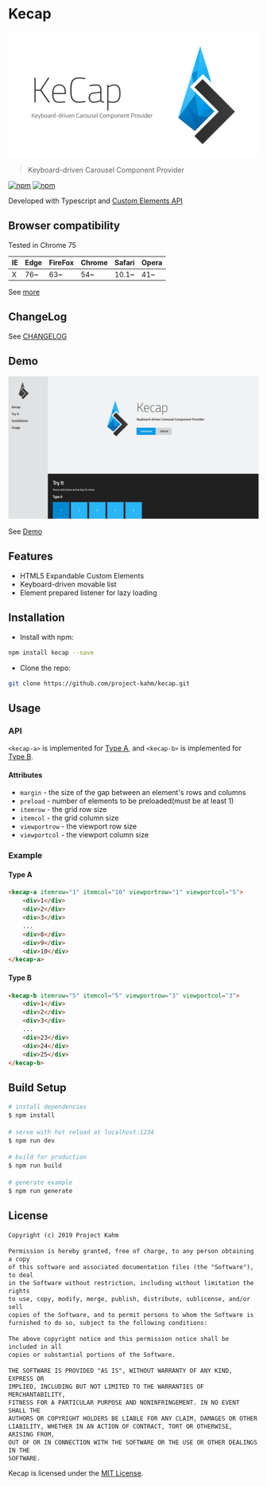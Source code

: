# Kecap

![Logo](./social_preview.png)

> Keyboard-driven Carousel Component Provider

[![npm](https://img.shields.io/npm/v/kecap.svg?style=flat-square)](https://www.npmjs.com/package/kecap) [![npm](https://img.shields.io/npm/dt/kecap.svg?style=flat-square)](https://www.npmjs.com/package/kecap)

Developed with Typescript and [Custom Elements API](https://developer.mozilla.org/en-US/docs/Web/Web_Components/Using_custom_elements)

## Browser compatibility

Tested in Chrome 75

| IE  | Edge | FireFox | Chrome | Safari | Opera |
| --- | ---- | ------- | ------ | ------ | ----- |
| X   | 76~  | 63~     | 54~    | 10.1~  | 41~   |

See [more](https://caniuse.com/#feat=custom-elementsv1)

## ChangeLog

See [CHANGELOG](./CHANGELOG.md)

## Demo

![Demo Screenshot](./screenshot.png)

See [Demo](http://project-kahm.github.io/kecap/)

## Features

- HTML5 Expandable Custom Elements
- Keyboard-driven movable list
- Element prepared listener for lazy loading

## Installation

- Install with npm:

```bash
npm install kecap --save
```

- Clone the repo:

```bash
git clone https://github.com/project-kahm/kecap.git
```

## Usage

### API

`<kecap-a>` is implemented for [Type A](https://github.com/project-kahm/kecap/issues/1), and `<kecap-b>` is implemented for [Type B](https://github.com/project-kahm/kecap/issues/2).

#### Attributes

- `margin` - the size of the gap between an element's rows and columns
- `preload` - number of elements to be preloaded(must be at least 1)
- `itemrow` - the grid row size
- `itemcol` - the grid column size
- `viewportrow` - the viewport row size
- `viewportcol` - the viewport column size

### Example

#### Type A

```html
<kecap-a itemrow="1" itemcol="10" viewportrow="1" viewportcol="5">
    <div>1</div>
    <div>2</div>
    <div>3</div>
    ...
    <div>8</div>
    <div>9</div>
    <div>10</div>
</kecap-a>
```

#### Type B

```html
<kecap-b itemrow="5" itemcol="5" viewportrow="3" viewportcol="3">
    <div>1</div>
    <div>2</div>
    <div>3</div>
    ...
    <div>23</div>
    <div>24</div>
    <div>25</div>
</kecap-b>
```

## Build Setup

```bash
# install dependencies
$ npm install

# serve with hot reload at localhost:1234
$ npm run dev

# build for production
$ npm run build

# generate example
$ npm run generate
```

## License

```text
Copyright (c) 2019 Project Kahm

Permission is hereby granted, free of charge, to any person obtaining a copy
of this software and associated documentation files (the "Software"), to deal
in the Software without restriction, including without limitation the rights
to use, copy, modify, merge, publish, distribute, sublicense, and/or sell
copies of the Software, and to permit persons to whom the Software is
furnished to do so, subject to the following conditions:

The above copyright notice and this permission notice shall be included in all
copies or substantial portions of the Software.

THE SOFTWARE IS PROVIDED "AS IS", WITHOUT WARRANTY OF ANY KIND, EXPRESS OR
IMPLIED, INCLUDING BUT NOT LIMITED TO THE WARRANTIES OF MERCHANTABILITY,
FITNESS FOR A PARTICULAR PURPOSE AND NONINFRINGEMENT. IN NO EVENT SHALL THE
AUTHORS OR COPYRIGHT HOLDERS BE LIABLE FOR ANY CLAIM, DAMAGES OR OTHER
LIABILITY, WHETHER IN AN ACTION OF CONTRACT, TORT OR OTHERWISE, ARISING FROM,
OUT OF OR IN CONNECTION WITH THE SOFTWARE OR THE USE OR OTHER DEALINGS IN THE
SOFTWARE.
```

Kecap is licensed under the [MIT License](./LICENSE).
